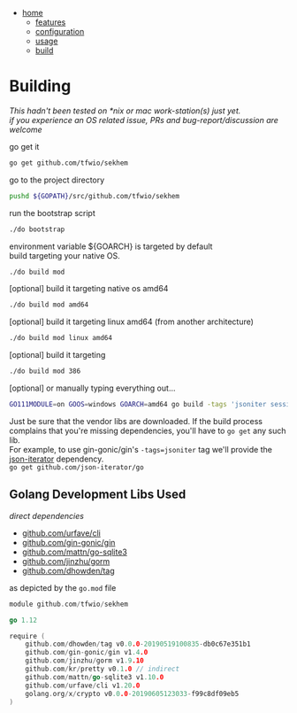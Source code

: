 [github.com/dhowden/tag]:         https://github.com/dhowden/tag "github.com/gin-gonic/gin"
[github.com/gin-gonic/gin]:       https://github.com/gin-gonic/gin
[github.com/jinzhu/gorm]:         https://github.com/jinzhu/gorm
[github.com/urfave/cli]:          https://github.com/urfave/cli
[github.com/mattn/go-sqlite3]:    https://github.com/mattn/go-sqlite3
[github.com/jgm/pandoc]:          https://github.com/jgm/pandoc
[github.com/jgm/pandoc/releases]: https://github.com/jgm/pandoc/releases
[github.com/json-iterator/go]:    https://github.com/json-iterator/go
[home]: ../../readme.md "github.com/tfwio/sekhem/readme.md"
[features]: features.md
[configuration]: configuration.md
[build]: build.md
[usage]: usage.md
<!-- []:  -->

- [home]
    - [features]
    - [configuration]
    - [usage]
    - [build]


Building
=======================
  
*This hadn't been tested on \*nix or mac work-station(s) just yet.  
if you experience an OS related issue, PRs and bug-report/discussion are welcome*

go get it

```bash
go get github.com/tfwio/sekhem
```
go to the project directory
```bash
pushd ${GOPATH}/src/github.com/tfwio/sekhem
```
run the bootstrap script
```bash
./do bootstrap
```
environment variable ${GOARCH} is targeted by default  
build targeting your native OS.
```bash
./do build mod
```
[optional] build it targeting native os amd64
```bash
./do build mod amd64
```
[optional] build it targeting linux amd64 (from another architecture)
```bash
./do build mod linux amd64
```
[optional] build it targeting 
```bash
./do build mod 386
```
[optional] or manually typing everything out...
```bash
GO111MODULE=on GOOS=windows GOARCH=amd64 go build -tags 'jsoniter session' -o srv.exe -mod vendor srv.go
```

Just be sure that the vendor libs are downloaded.  If the build process
complains that you're missing dependencies, you'll have to `go get` any such lib.  
For example, to use gin-gonic/gin's `-tags=jsoniter` tag we'll provide the
[json-iterator][github.com/json-iterator/go] dependency.  
`go get github.com/json-iterator/go`

Golang Development Libs Used
-----------------

*direct dependencies*

- [github.com/urfave/cli]
- [github.com/gin-gonic/gin]
- [github.com/mattn/go-sqlite3]
- [github.com/jinzhu/gorm]
- [github.com/dhowden/tag]



as depicted by the `go.mod` file
```go
module github.com/tfwio/sekhem

go 1.12

require (
	github.com/dhowden/tag v0.0.0-20190519100835-db0c67e351b1
	github.com/gin-gonic/gin v1.4.0
	github.com/jinzhu/gorm v1.9.10
	github.com/kr/pretty v0.1.0 // indirect
	github.com/mattn/go-sqlite3 v1.10.0
	github.com/urfave/cli v1.20.0
	golang.org/x/crypto v0.0.0-20190605123033-f99c8df09eb5
)
```